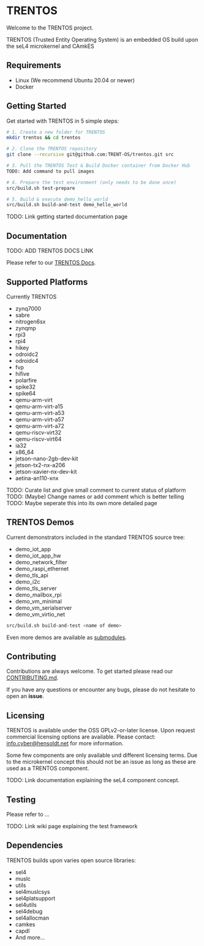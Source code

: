 # TRENTOS

Welcome to the TRENTOS project. 

TRENTOS (Trusted Entity Operating System) is an embedded OS build upon the seL4 microkernel and CAmkES

## Requirements

* Linux (We recommend Ubuntu 20.04 or newer)
* Docker

## Getting Started

Get started with TRENTOS in 5 simple steps:
```sh
# 1. Create a new folder for TRENTOS
mkdir trentos && cd trentos

# 2. Clone the TRENTOS repository
git clone --recursive git@github.com:TRENT-OS/trentos.git src

# 3. Pull the TRENTOS Test & Build Docker container from Docker Hub
TODO: Add command to pull images

# 4. Prepare the test environment (only needs to be done once)
src/build.sh test-prepare

# 5. Build & execute demo_hello_world
src/build.sh build-and-test demo_hello_world
```

TODO: Link getting started documentation page

## Documentation

TODO: ADD TRENTOS DOCS LINK

Please refer to our [TRENTOS Docs]().

## Supported Platforms

Currently TRENTOS 

* zynq7000
* sabre
* nitrogen6sx
* zynqmp
* rpi3
* rpi4
* hikey
* odroidc2
* odroidc4
* fvp
* hifive
* polarfire
* spike32
* spike64
* qemu-arm-virt
* qemu-arm-virt-a15
* qemu-arm-virt-a53
* qemu-arm-virt-a57
* qemu-arm-virt-a72
* qemu-riscv-virt32
* qemu-riscv-virt64
* ia32
* x86_64
* jetson-nano-2gb-dev-kit
* jetson-tx2-nx-a206
* jetson-xavier-nx-dev-kit
* aetina-an110-xnx

TODO: Curate list and give small comment to current status of platform
TODO: (Maybe) Change names or add comment which is better telling
TODO: Maybe seperate this into its own more detailed page


## TRENTOS Demos

Current demonstrators included in the standard TRENTOS source tree:

* demo_iot_app
* demo_iot_app_hw
* demo_network_filter
* demo_raspi_ethernet
* demo_tls_api
* demo_i2c
* demo_tls_server
* demo_mailbox_rpi
* demo_vm_minimal
* demo_vm_serialserver
* demo_vm_virtio_net

```sh
src/build.sh build-and-test <name of demo>
```

Even more demos are available as [submodules](https://github.com/orgs/TRENT-OS/repositories?q=demo).

## Contributing

Contributions are always welcome. 
To get started please read our [CONTRIBUTING.md](./CONTRIBUTING.md).

If you have any questions or encounter any bugs, please do not hesitate to open an **issue**.


## Licensing

TRENTOS is available under the OSS GPLv2-or-later license.
Upon request commercial licensing options are available.
Please contact: [info.cyber@hensoldt.net](mailto:info.cyber@hensoldt.net?subject=TRENTOS:%20Commercial%20Licensing)
 for more information.

Some few components are only available und different licensing terms. 
Due to the microkernel concept this should not be an issue as long as these are used as a TRENTOS component.

TODO: Link documentation explaining the seL4 component concept.

## Testing

Please refer to ...

TODO: Link wiki page explaining the test framework


## Dependencies

TRENTOS builds upon varies open source libraries:

* sel4
* muslc
* utils
* sel4muslcsys
* sel4platsupport
* sel4utils
* sel4debug
* sel4allocman
* camkes
* capdl
* And more...
